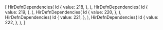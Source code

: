 [
    HirDefnDependencies(
        Id {
            value: 218,
        },
    ),
    HirDefnDependencies(
        Id {
            value: 219,
        },
    ),
    HirDefnDependencies(
        Id {
            value: 220,
        },
    ),
    HirDefnDependencies(
        Id {
            value: 221,
        },
    ),
    HirDefnDependencies(
        Id {
            value: 222,
        },
    ),
]